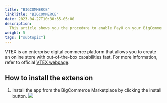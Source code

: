```yaml
---
title: "BIGCOMMERCE"
linkTitle: "BIGCOMMERCE"
date: 2023-04-27T10:30:35-05:00
description:
  This article shows you the procedure to enable PayU on your BigCommerce website. 
weight: 5
tags: ["subtopic"]
---
```


VTEX is an enterprise digital commerce platform that allows you to create an online store with out-of-the-box capabilities fast. For more information, refer to official [VTEX webpage](https://vtex.com/).

## How to install the extension
1. Install the app from the BigCommerce Marketplace by clicking the install button.
![](/assets/BigCommerce/Imagen1)
